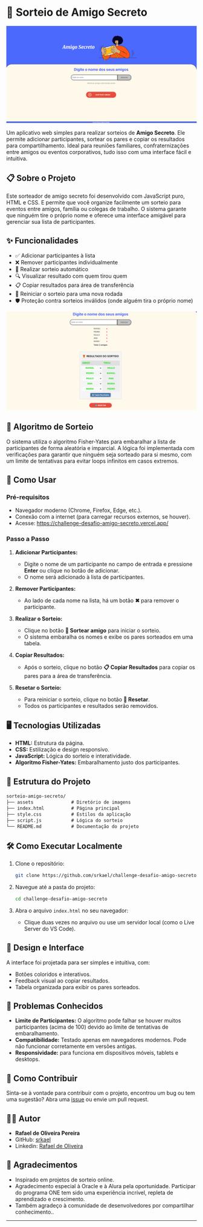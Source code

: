 # 🎁 Sorteio de Amigo Secreto

![layout-como-ficou.png](./assets/desafio_amigo_secreto.png)

Um aplicativo web simples para realizar sorteios de **Amigo Secreto**. Ele permite adicionar participantes, sortear os pares e copiar os resultados para compartilhamento. Ideal para reuniões familiares, confraternizações entre amigos ou eventos corporativos, tudo isso com uma interface fácil e intuitiva.


## 📋 Sobre o Projeto

Este sorteador de amigo secreto foi desenvolvido com JavaScript puro, HTML e CSS. E permite que você organize facilmente um sorteio para eventos entre amigos, família ou colegas de trabalho. O sistema garante que ninguém tire o próprio nome e oferece uma interface amigável para gerenciar sua lista de participantes.


## ✨ Funcionalidades

- ✅ Adicionar participantes à lista
- ❌ Remover participantes individualmente
- 🔄 Realizar sorteio automático
- 🔍 Visualizar resultado com quem tirou quem
- 📋 Copiar resultados para área de transferência
- 🔁 Reiniciar o sorteio para uma nova rodada
- 🛡️ Proteção contra sorteios inválidos (onde alguém tira o próprio nome)

![layout-como-ficou.png](./assets/desafio_amigo_secreto_sorteio.png)


## 🧠 Algoritmo de Sorteio

O sistema utiliza o algoritmo Fisher-Yates para embaralhar a lista de participantes de forma aleatória e imparcial. A lógica foi implementada com verificações para garantir que ninguém seja sorteado para si mesmo, com um limite de tentativas para evitar loops infinitos em casos extremos.


## 🚀 Como Usar

### Pré-requisitos

- Navegador moderno (Chrome, Firefox, Edge, etc.).
- Conexão com a internet (para carregar recursos externos, se houver).
- Acesse: https://challenge-desafio-amigo-secreto.vercel.app/

### Passo a Passo

1. **Adicionar Participantes:**
   - Digite o nome de um participante no campo de entrada e pressione **Enter** ou clique no botão de adicionar.
   - O nome será adicionado à lista de participantes.

2. **Remover Participantes:**
   - Ao lado de cada nome na lista, há um botão **✖** para remover o participante.

3. **Realizar o Sorteio:**
   - Clique no botão **🎲 Sortear amigo** para iniciar o sorteio.
   - O sistema embaralha os nomes e exibe os pares sorteados em uma tabela.

4. **Copiar Resultados:**
   - Após o sorteio, clique no botão **📋 Copiar Resultados** para copiar os pares para a área de transferência.

5. **Resetar o Sorteio:**
   - Para reiniciar o sorteio, clique no botão **🔄 Resetar**.
   - Todos os participantes e resultados serão removidos.



## 🖥️ Tecnologias Utilizadas

- **HTML:** Estrutura da página.
- **CSS:** Estilização e design responsivo.
- **JavaScript:** Lógica do sorteio e interatividade.
- **Algoritmo Fisher-Yates:** Embaralhamento justo dos participantes.



## 📂 Estrutura do Projeto

```
sorteio-amigo-secreto/
├── assets              # Diretório de imagens
├── index.html          # Página principal
├── style.css           # Estilos da aplicação
├── script.js           # Lógica do sorteio
└── README.md           # Documentação do projeto
```



## 🛠️ Como Executar Localmente

1. Clone o repositório:
   ```bash
   git clone https://github.com/srkael/challenge-desafio-amigo-secreto.git
   ```

2. Navegue até a pasta do projeto:
   ```bash
   cd challenge-desafio-amigo-secreto
   ```

3. Abra o arquivo `index.html` no seu navegador:
   - Clique duas vezes no arquivo ou use um servidor local (como o Live Server do VS Code).



## 🎨 Design e Interface

A interface foi projetada para ser simples e intuitiva, com:
- Botões coloridos e interativos.
- Feedback visual ao copiar resultados.
- Tabela organizada para exibir os pares sorteados.



## 🐛 Problemas Conhecidos

- **Limite de Participantes:** O algoritmo pode falhar se houver muitos participantes (acima de 100) devido ao limite de tentativas de embaralhamento.
- **Compatibilidade:** Testado apenas em navegadores modernos. Pode não funcionar corretamente em versões antigas.
- **Responsividade:** para funciona em dispositivos móveis, tablets e desktops.



## 🤝 Como Contribuir

Sinta-se à vontade para contribuir com o projeto, encontrou um bug ou tem uma sugestão? Abra uma [issue](https://github.com/srkael/challenge-desafio-amigo-secreto/issues) ou envie um pull request.




## 👨‍💻 Autor

- **Rafael de Oliveira Pereira**
- GitHub: [srkael](https://github.com/srkael)
- Linkedin: [Rafael de Oliveira](https://www.linkedin.com/in/srkael/)



## 🙏 Agradecimentos

- Inspirado em projetos de sorteio online.
- Agradecimento especial à Oracle e à Alura pela oportunidade. Participar do programa ONE tem sido uma experiência incrível, repleta de aprendizado e crescimento.
- Também agradeço à comunidade de desenvolvedores por compartilhar conhecimento..


---

